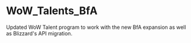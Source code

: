 # WoW_Talents_BfA
Updated WoW Talent program to work with the new BfA expansion as well as Blizzard's API migration.
